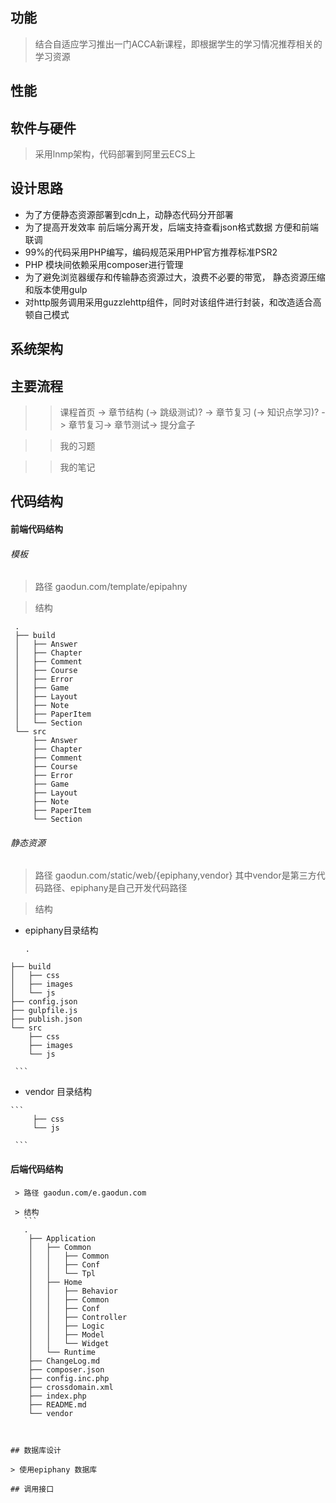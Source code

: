 ## 功能
> 结合自适应学习推出一门ACCA新课程，即根据学生的学习情况推荐相关的学习资源

## 性能

## 软件与硬件
> 采用lnmp架构，代码部署到阿里云ECS上

## 设计思路

* 为了方便静态资源部署到cdn上，动静态代码分开部署
* 为了提高开发效率 前后端分离开发，后端支持查看json格式数据 方便和前端联调
* 99%的代码采用PHP编写，编码规范采用PHP官方推荐标准PSR2
* PHP 模块间依赖采用composer进行管理
* 为了避免浏览器缓存和传输静态资源过大，浪费不必要的带宽， 静态资源压缩和版本使用gulp
* 对http服务调用采用guzzlehttp组件，同时对该组件进行封装，和改造适合高顿自己模式

## 系统架构
   
## 主要流程

>> 课程首页 -> 章节结构 (-> 跳级测试)? -> 章节复习 (-> 知识点学习)? -> 章节复习-> 章节测试-> 提分盒子

>> 我的习题 

>> 我的笔记

## 代码结构
   
#### 前端代码结构
###### 模板 
   
   > 路径 gaodun.com/template/epipahny
   
   > 结构

   ```
    .
    ├── build
    │   ├── Answer
    │   ├── Chapter
    │   ├── Comment
    │   ├── Course
    │   ├── Error
    │   ├── Game
    │   ├── Layout
    │   ├── Note
    │   ├── PaperItem
    │   └── Section
    └── src
        ├── Answer
        ├── Chapter
        ├── Comment
        ├── Course
        ├── Error
        ├── Game
        ├── Layout
        ├── Note
        ├── PaperItem
        └── Section

  ```
  
###### 静态资源 
 
   > 路径  gaodun.com/static/web/{epiphany,vendor} 其中vendor是第三方代码路径、epiphany是自己开发代码路径
 
   > 结构
 
   * epiphany目录结构
 
     ```
     .
    ├── build
    │   ├── css
    │   ├── images
    │   └── js
    ├── config.json
    ├── gulpfile.js
    ├── publish.json
    └── src
        ├── css
        ├── images
        └── js

     ```
   * vendor 目录结构
     
    ```
         ├── css
         └── js
         
     ```
#### 后端代码结构
     > 路径 gaodun.com/e.gaodun.com

     > 结构
       ```
       .
        ├── Application
        │   ├── Common
        │   │   ├── Common
        │   │   ├── Conf
        │   │   └── Tpl
        │   ├── Home
        │   │   ├── Behavior
        │   │   ├── Common
        │   │   ├── Conf
        │   │   ├── Controller
        │   │   ├── Logic
        │   │   ├── Model
        │   │   └── Widget
        │   └── Runtime
        ├── ChangeLog.md
        ├── composer.json
        ├── config.inc.php
        ├── crossdomain.xml
        ├── index.php
        ├── README.md
        └── vendor
   ```
 

## 数据库设计

> 使用epiphany 数据库

## 调用接口

   
